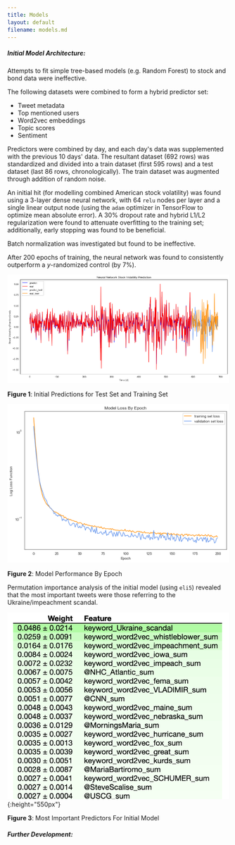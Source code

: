 ```yaml
---
title: Models 
layout: default
filename: models.md
--- 
```


##### Initial Model Architecture:

Attempts to fit simple tree-based models (e.g. Random Forest) to stock and bond data were ineffective.

The following datasets were combined to form a hybrid predictor set: 
- Tweet metadata
- Top mentioned users
- Word2vec embeddings
- Topic scores 
- Sentiment

Predictors were combined by day, and each day's data was supplemented with the previous 10 days' data. 
The resultant dataset (692 rows) was standardized and divided into a train dataset (first 595 rows) and a test dataset (last 86 rows, chronologically).
The train dataset was augmented through addition of random noise. 

An initial hit (for modelling combined American stock volatility) was found using a 3-layer dense neural network, 
with 64 `relu` nodes per layer and a single linear output node (using the `adam` optimizer in TensorFlow to optimize mean absolute error). 
A 30% dropout rate and hybrid L1/L2 regularization were found to attenuate overfitting to the training set; 
additionally, early stopping was found to be beneficial. 

Batch normalization was investigated but found to be ineffective. 

After 200 epochs of training, the neural network was found to consistently outperform a *y*-randomized control (by 7%).  

![](assets/img/initial_model_pred.png)

**Figure 1**: Initial Predictions for Test Set and Training Set

![](assets/img/initial_model_loss.png)

**Figure 2**: Model Performance By Epoch

Permutation importance analysis of the initial model (using `eli5`) revealed that the most important tweets were those referring to the Ukraine/impeachment scandal. 

![](assets/img/initial_model_importance.png){:height="550px"}

**Figure 3**: Most Important Predictors For Initial Model

##### Further Development:
